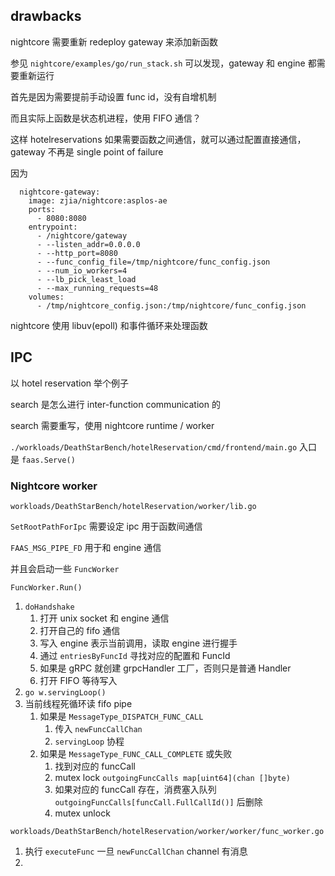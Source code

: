 ## drawbacks

nightcore 需要重新 redeploy gateway 来添加新函数

参见 `nightcore/examples/go/run_stack.sh` 可以发现，gateway 和 engine 都需要重新运行

首先是因为需要提前手动设置 func id，没有自增机制

而且实际上函数是状态机进程，使用 FIFO 通信？

这样 hotelreservations 如果需要函数之间通信，就可以通过配置直接通信，gateway 不再是 single point of failure

因为

```docker
  nightcore-gateway:
    image: zjia/nightcore:asplos-ae
    ports:
      - 8080:8080
    entrypoint:
      - /nightcore/gateway
      - --listen_addr=0.0.0.0
      - --http_port=8080
      - --func_config_file=/tmp/nightcore/func_config.json
      - --num_io_workers=4
      - --lb_pick_least_load
      - --max_running_requests=48
    volumes:
      - /tmp/nightcore_config.json:/tmp/nightcore/func_config.json
```

nightcore 使用 libuv(epoll) 和事件循环来处理函数

## IPC

以 hotel reservation 举个例子

search 是怎么进行 inter-function communication 的

search 需要重写，使用 nightcore runtime / worker

`./workloads/DeathStarBench/hotelReservation/cmd/frontend/main.go` 入口是 `faas.Serve()`

### Nightcore worker

`workloads/DeathStarBench/hotelReservation/worker/lib.go`

`SetRootPathForIpc` 需要设定 ipc 用于函数间通信

`FAAS_MSG_PIPE_FD` 用于和 engine 通信

并且会启动一些 `FuncWorker`

`FuncWorker.Run()`

1. `doHandshake`
   1. 打开 unix socket 和 engine 通信
   2. 打开自己的 fifo 通信
   3. 写入 engine 表示当前调用，读取 engine 进行握手
   4. 通过 `entriesByFuncId` 寻找对应的配置和 FuncId
   5. 如果是 gRPC 就创建 grpcHandler 工厂，否则只是普通 Handler
   6. 打开 FIFO 等待写入
2. `go w.servingLoop()`
3. 当前线程死循环读 fifo pipe
   1. 如果是 `MessageType_DISPATCH_FUNC_CALL`
      1. 传入 `newFuncCallChan`
      2. `servingLoop` 协程
   2. 如果是 `MessageType_FUNC_CALL_COMPLETE` 或失败
      1. 找到对应的 funcCall
      2. mutex lock `outgoingFuncCalls map[uint64](chan []byte)`
      3. 如果对应的 funcCall 存在，消费塞入队列 `outgoingFuncCalls[funcCall.FullCallId()]` 后删除
      4. mutex unlock

`workloads/DeathStarBench/hotelReservation/worker/worker/func_worker.go`

1. 执行 `executeFunc` 一旦 `newFuncCallChan` channel 有消息
2.
